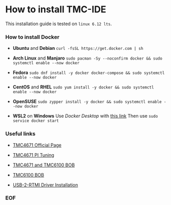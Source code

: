# How to install TMC-IDE

This installation guide is tested on `linux 6.12 lts`.










### How to install Docker

- **Ubuntu** and **Debian**
`curl -fsSL https://get.docker.com | sh`

- **Arch Linux** and **Manjaro**
`sudo pacman -Sy --noconfirm docker && sudo systemctl enable --now docker`

- **Fedora**
`sudo dnf install -y docker docker-compose && sudo systemctl enable --now docker`

- **CentOS** and **RHEL**
`sudo yum install -y docker && sudo systemctl enable --now docker`

-  **OpenSUSE**
`sudo zypper install -y docker && sudo systemctl enable --now docker`

- **WSL2** on **Windows**
Use *Docker Desktop* with [this link](https://www.docker.com/products/docker-desktop/)
Then use
`sudo service docker start`

### Useful links

- [TMC4671 Official Page](https://www.analog.com/en/products/tmc4671.html)

- [TMC4671 PI Tuning](https://tmc-item.chiplinkstech.com/AN053_TMC4671-PI_Tuning.pdf)

- [TMC4671 and TMC6100 BOB](https://www.analog.com/en/resources/evaluation-hardware-and-software/evaluation-boards-kits/tmc4671-tmc6100-bob.html#eb-overview)

- [TMC6100 BOB](https://www.analog.com/media/en/technical-documentation/data-sheets/TMC6100_datasheet_rev1.03.pdf)

- [USB-2-RTMI Driver Installation](https://www.analog.com/media/en/technical-documentation/user-guides/USB-2-RTMI_hardware_manual_hw2.0_rev2.01.pdf)

### EOF

